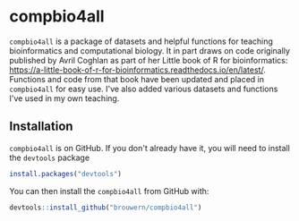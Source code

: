 # compbio4all

<!-- badges: start -->
<!-- badges: end -->

`compbio4all` is a package of datasets and helpful functions for teaching bioinformatics and computational biology.  It in part draws on code originally published by Avril Coghlan as part of her Little book of R for bioinformatics: https://a-little-book-of-r-for-bioinformatics.readthedocs.io/en/latest/.  Functions and code from that book have been updated and placed in `compbio4all` for easy use.  I've also added various datasets and functions I've used in my own teaching.

## Installation

`compbio4all` is on GitHub.  If you don't already have it, you will need to install the `devtools` package

``` r
install.packages("devtools")
```

You can then install the `compbio4all` from GitHub with:

``` r
devtools::install_github("brouwern/compbio4all")
```
